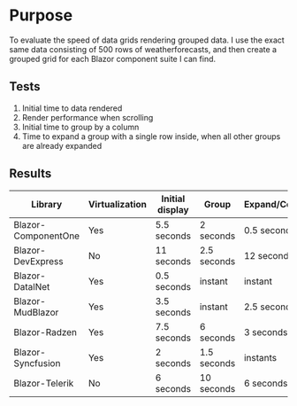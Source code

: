 # Purpose

To evaluate the speed of data grids rendering grouped data.  I use the exact same data
consisting of 500 rows of weatherforecasts, and then create a grouped grid for each
Blazor component suite I can find.

## Tests
1. Initial time to data rendered
2. Render performance when scrolling
3. Initial time to group by a column
4. Time to expand a group with a single row inside, when all other groups are already expanded

## Results
|Library|Virtualization|Initial display|Group|Expand/Collapse|Video|Website|
|-|-|-|-|-|-|-|
|Blazor-ComponentOne|Yes|5.5 seconds|2 seconds|0.5 seconds|[YouTube](https://youtu.be/C1ULsOueD_g)|[GrapeCity.com](https://www.grapecity.com/componentone/blazor-ui-controls)|
|Blazor-DevExpress|No|11 seconds|2.5 seconds|12 seconds|[YouTube](https://youtu.be/tXgz-pLyC-c)|[DevExpress.com](https://www.devexpress.com/blazor/)|
|Blazor-DatalNet|Yes|0.5 seconds|instant|instant|[YouTube](https://youtu.be/LwThq6_zJmM)|[DatalNet](https://datalnet.com)|
|Blazor-MudBlazor|Yes|3.5 seconds|instant|2.5 seconds|[YouTube](https://youtu.be/U7RV1Edyzh8)|[MudBlazor.com](https://mudblazor.com/)|
|Blazor-Radzen|Yes|7.5 seconds|6 seconds|3 seconds|[YouTube](https://youtu.be/ebVdUVubjts)|[Radzen.com](https://blazor.radzen.com/)|
|Blazor-Syncfusion|Yes|2 seconds|1.5 seconds|instants|[YouTube](https://youtu.be/jDbKjoB4KYE)|[Syncfusion.com](https://www.syncfusion.com/)|
|Blazor-Telerik|No|6 seconds|10 seconds|6 seconds|[YsouTube](https://youtu.be/2wBSGboTkDw)|[Telerik.com](https://www.telerik.com/)|